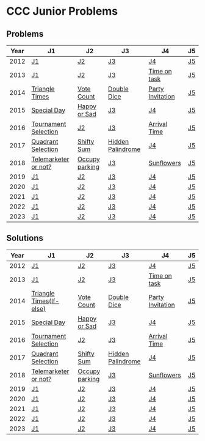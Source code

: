 # CCC Junior Problems

## Problems
| Year  | J1| J2| J3| J4| J5|
| --- | -------------  |-------------  |-------------  |-------------  |-------------  |
| 2012   | [J1](./2012/J1/J1.md)| [J2](./2012/J2/J2.md)| [J3](./2012/J3/J3.md)| [J4](./2012/J4/J4.md)| [J5](./2012/J5/J5.md)|
| 2013   | [J1](./2013/J1/J1.md)| [J2](./2013/J2/J2.md)| [J3](./2013/J3/J3.md)| [Time on task](./2013/J4/J4.md)| [J5](./2013/J5/J5.md)|
| 2014   | [Triangle Times](./2014/J1/J1.md)| [Vote Count](./2014/J2/J2.md)| [Double Dice](./2014/J3/J3.md)| [Party Invitation](./2014/J4/J4.md)| [J5](./2014/J5/J5.md)|
| 2015   | [Special Day](./2015/J1/J1.md)| [Happy or Sad](./2015/J2/J2.md)| [J3](./2015/J3/J3.md)| [J4](./2015/J4/J4.md)| [J5](./2015/J5/J5.md)|
| 2016   | [Tournament Selection](./2016/J1/J1.md)| [J2](./2016/J2/J2.md)| [J3](./2016/J3/J3.md)| [Arrival Time](./2016/J4/J4.md)| [J5](./2016/J5/J5.md)|
| 2017   | [Quadrant Selection](./2017/J1/J1.md)| [Shifty Sum](./2017/J2/J2.md)| [Hidden Palindrome](./2017/J3/J3.md)| [J4](./2017/J4/J4.md)| [J5](./2017/J5/J5.md)|
| 2018   | [Telemarketer or not?](./2018/J1/J1.md)| [Occupy parking](./2018/J2/J2.md)| [J3](./2018/J3/J3.md)| [Sunflowers](./2018/J4/J4.md)| [J5](./2018/J5/J5.md)|
| 2019   | [J1](./2019/J1/J1.md)| [J2](./2019/J2/J2.md)| [J3](./2019/J3/J3.md)| [J4](./2019/J4/J4.md)| [J5](./2019/J5/J5.md)|
| 2020   | [J1](./2020/J1/J1.md)| [J2](./2020/J2/J2.md)| [J3](./2020/J3/J3.md)| [J4](./2020/J4/J4.md)| [J5](./2020/J5/J5.md)|
| 2021   | [J1](./2021/J1/J1.md)| [J2](./2021/J2/J2.md)| [J3](./2021/J3/J3.md)| [J4](./2021/J4/J4.md)| [J5](./2021/J5/J5.md)|
| 2022   | [J1](./2022/J1/J1.md)| [J2](./2022/J2/J2.md)| [J3](./2022/J3/J3.md)| [J4](./2022/J4/J4.md)| [J5](./2022/J5/J5.md)|
| 2023   | [J1](./2023/J1/J1.md)| [J2](./2023/J2/J2.md)| [J3](./2023/J3/J3.md)| [J4](./2023/J4/J4.md)| [J5](./2023/J5/J5.md)|

## Solutions

| Year  | J1| J2| J3| J4| J5|
| --- | -------------  |-------------  |-------------  |-------------  |-------------  |
| 2012   | [J1](./2012/J1/J1.py)| [J2](./2012/J2/J2.py)| [J3](./2012/J3/J3.py)| [J4](./2012/J4/J4.py)| [J5](./2012/J5/J5.py)|
| 2013   | [J1](./2013/J1/J1.py)| [J2](./2013/J2/J2.py)| [J3](./2013/J3/J3.py)| [Time on task](./2013/J4/J4.py)| [J5](./2013/J5/J5.py)|
| 2014   | [Triangle Times(If-else)](./2014/J1/J1.py)| [Vote Count](./2014/J2/J2.py)| [Double Dice](./2014/J3/J3.py)| [Party Invitation](./2014/J4/J4.py)| [J5](./2014/J5/J5.py)|
| 2015   | [Special Day](./2015/J1/J1.py)| [Happy or Sad](./2015/J2/J2.py)| [J3](./2015/J3/J3.py)| [J4](./2015/J4/J4.py)| [J5](./2015/J5/J5.py)|
| 2016   | [Tournament Selection](./2016/J1/J1.py)| [J2](./2016/J2/J2.py)| [J3](./2016/J3/J3.py)| [Arrival Time](./2016/J4/J4.py)| [J5](./2016/J5/J5.py)|
| 2017   | [Quadrant Selection](./2017/J1/J1.py)| [Shifty Sum](./2017/J2/J2.py)| [Hidden Palindrome](./2017/J3/J3.py)| [J4](./2017/J4/J4.py)| [J5](./2017/J5/J5.py)|
| 2018   | [Telemarketer or not?](./2018/J1/J1.py)| [Occupy parking](./2018/J2/J2.py)| [J3](./2018/J3/J3.py)| [Sunflowers](./2018/J4/J4.py)| [J5](./2018/J5/J5.py)|
| 2019   | [J1](./2019/J1/J1.py)| [J2](./2019/J2/J2.py)| [J3](./2019/J3/J3.py)| [J4](./2019/J4/J4.py)| [J5](./2019/J5/J5.py)|
| 2020   | [J1](./2020/J1/J1.py)| [J2](./2020/J2/J2.py)| [J3](./2020/J3/J3.py)| [J4](./2020/J4/J4.py)| [J5](./2020/J5/J5.py)|
| 2021   | [J1](./2021/J1/J1.py)| [J2](./2021/J2/J2.py)| [J3](./2021/J3/J3.py)| [J4](./2021/J4/J4.py)| [J5](./2021/J5/J5.py)|
| 2022   | [J1](./2022/J1/J1.py)| [J2](./2022/J2/J2.py)| [J3](./2022/J3/J3.py)| [J4](./2022/J4/J4.py)| [J5](./2022/J5/J5.py)|
| 2023   | [J1](./2023/J1/J1.py)| [J2](./2023/J2/J2.py)| [J3](./2023/J3/J3.py)| [J4](./2023/J4/J4.py)| [J5](./2023/J5/J5.py)|